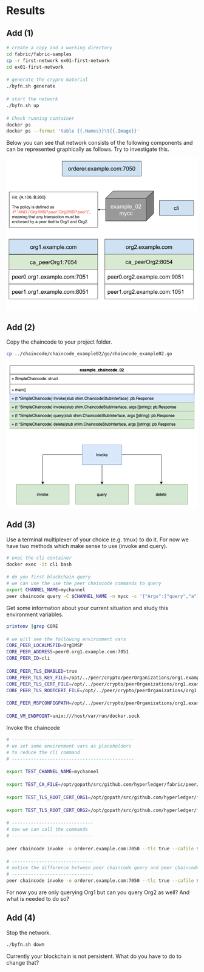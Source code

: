 # Results

## Add (1) 
```bash
# create a copy and a working directory
cd fabric/fabric-samples
cp -r first-network ex01-first-network
cd ex01-first-network

# generate the crypro material
./byfn.sh generate

# start the network
./byfn.sh up  

# Check running container
docker ps 
docker ps --format 'table {{.Names}}\t{{.Image}}'
```
Below you can see that network consists of the following components and can be represented graphically as follows. Try to investigate this.

![byfn overview](Byfn-Overview.png "byfn overview")

## Add (2)
Copy the chaincode to your project folder.
```bash
cp ../chaincode/chaincode_example02/go/chaincode_example02.go
```
![cc_ex02](example_chaincode_02_3.png "cc_ex02")

## Add (3)
Use a terminal multiplexer of your choice (e.g. tmux) to do it. For now we have two methods which make sense to use (invoke and query).

```bash
# exec the cli container
docker exec -it cli bash

# do you first blockchain query
# we can use the use the peer chaincode commands to query 
export CHANNEL_NAME=mychannel
peer chaincode query -C $CHANNEL_NAME -n mycc -c '{"Args":["query","a"]}'

```
Get some information about your current situation and study this environment variables.
```bash
printenv |grep CORE

# we will see the following environment vars
CORE_PEER_LOCALMSPID=Org1MSP
CORE_PEER_ADDRESS=peer0.org1.example.com:7051
CORE_PEER_ID=cli

CORE_PEER_TLS_ENABLED=true
CORE_PEER_TLS_KEY_FILE=/opt/../peer/crypto/peerOrganizations/org1.example.com/peers/peer0.org1.example.com/tls/server.key
CORE_PEER_TLS_CERT_FILE=/opt/../peer/crypto/peerOrganizations/org1.example.com/peers/peer0.org1.example.com/tls/server.crt
CORE_PEER_TLS_ROOTCERT_FILE=/opt/../peer/crypto/peerOrganizations/org1.example.com/peers/peer0.org1.example.com/tls/ca.crt

CORE_PEER_MSPCONFIGPATH=/opt/../peer/crypto/peerOrganizations/org1.example.com/users/Admin@org1.example.com/msp

CORE_VM_ENDPOINT=unix:///host/var/run/docker.sock
```

Invoke the chaincode
```bash
# ---------------------------------------------
# we set some environment vars as placeholders 
# to reduce the cli command
# ---------------------------------------------

export TEST_CHANNEL_NAME=mychannel 

export TEST_CA_FILE=/opt/gopath/src/github.com/hyperledger/fabric/peer/crypto/ordererOrganizations/example.com/orderers/orderer.example.com/msp/tlscacerts/tlsca.example.com-cert.pem

export TEST_TLS_ROOT_CERT_ORG1=/opt/gopath/src/github.com/hyperledger/fabric/peer/crypto/peerOrganizations/org1.example.com/peers/peer0.org1.example.com/tls/ca.crt

export TEST_TLS_ROOT_CERT_ORG2=/opt/gopath/src/github.com/hyperledger/fabric/peer/crypto/peerOrganizations/org2.example.com/peers/peer0.org2.example.com/tls/ca.crt

# ------------------------------
# now we can call the commands
# ------------------------------

peer chaincode invoke -o orderer.example.com:7050 --tls true --cafile $TEST_CA_FILE -C $TEST_CHANNEL_NAME -n mycc --peerAddresses peer0.org1.example.com:7051 --tlsRootCertFiles $TEST_TLS_ROOT_CERT_ORG1 --peerAddresses peer0.org2.example.com:9051 --tlsRootCertFiles $TEST_TLS_ROOT_CERT_ORG2 -c '{"Args":["invoke","a","b","10"]}'

# ------------------------------
# notice the difference between peer chaincode query and peer chaincode invoke
# ------------------------------
peer chaincode invoke -o orderer.example.com:7050 --tls true --cafile $TEST_CA_FILE -C $TEST_CHANNEL_NAME -n mycc --peerAddresses peer0.org1.example.com:7051 --tlsRootCertFiles $TEST_TLS_ROOT_CERT_ORG1 --peerAddresses peer0.org2.example.com:9051 --tlsRootCertFiles $TEST_TLS_ROOT_CERT_ORG2 -c '{"Args":["query","b"]}'

```
For now you are only querying Org1 but can you query Org2 as well? And what is needed to do so?

## Add (4)
Stop the network.

```bash 
./byfn.sh down
```
Currently your blockchain is not persistent. What do you have to do to change that?
